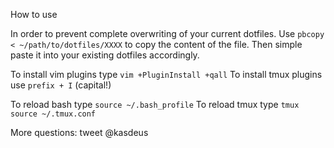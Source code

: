 How to use

In order to prevent complete overwriting of your current dotfiles. Use ```pbcopy < ~/path/to/dotfiles/XXXX``` to copy the content of the file. Then simple paste it into your existing dotfiles accordingly.

To install vim plugins type ```vim +PluginInstall +qall```
To install tmux plugins use ```prefix + I``` (capital!)

To reload bash type ```source ~/.bash_profile```
To reload tmux type ```tmux source ~/.tmux.conf```

More questions: tweet @kasdeus
